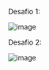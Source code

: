 Desafio 1:


![image](https://github.com/user-attachments/assets/4de6f22f-716c-4cf6-91f9-039706191e52)


Desafio 2:


![image](https://github.com/user-attachments/assets/561c45a5-f326-4279-8d70-133f420d0523)

